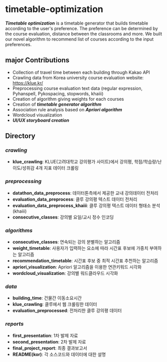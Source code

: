<h1> timetable-optimization </h1>
<b><i>Timetable optimization</i></b> is a timetable generator that builds timetable according to the user's preference. The preference can be determined by the course evaluation, distance between the classrooms and more. We built our novel algorithm to recommend list of courses according to the input preferences.
<br>

<h2> major Contributions </h2>

- Collection of travel time between each building through Kakao API
- Crawling data from Korea university course evaluation website: https://klue.kr/
- Preprocessing course evaluation text data (regular expression, Pyhanspell, Pykospacing, stopwords, khaiii)
- Creation of algorithm giving weights for each courses
- Creation of **_timetable generator algorithm_**
- Association rule analysis based on **_Apriori algorithm_**
- Wordcloud visualization
- **_UI/UX storyboard creation_**

<h2> Directory </h2>

### _crawling_
- **klue_crawling**: KLUE(고려대학교 강의평가 사이트)에서 강의평, 학점/학습량/난이도/성취감 4개 지표 데이터 크롤링

### _preprocessing_
- **datathon_data_preprocess**: 데이터톤측에서 제공한 교내 강의데이터 전처리
- **evaluation_data_preprocess**: 클루 강의평 텍스트 데이터 전처리
- **evaluation_data_preprocess_khaiii**: 클루 강의평 텍스트 데이터 형태소 분석 (khaiii)
- **consecutive_classes**: 강의별 요일/교시 정수 인코딩

### _algorithms_
- **consecutive_classes**: 연속되는 강의 분별하는 알고리즘
- **weight_timetable**: 사용자가 입력하는 요소에 따라 시간표 후보에 가중치 부여하는 알고리즘
- **recommendation_timetable**: 시간표 후보 중 최적 시간표 추천하는 알고리즘
- **apriori_visualization**: Apriori 알고리즘을 이용한 연관키워드 시각화
- **wordcloud_visualization**: 강의별 워드클라우드 시각화

### _data_
- **building_time**: 건물간 이동소요시간
- **klue_crawling**: 클루에서 웹 크롤링한 데이터
- **evaluation_preprocessed**: 전처리한 클루 강의평 데이터

### _reports_
- **first_presentation**: 1차 발제 자료
- **second_presentation**: 2차 발제 자료
- **final_project_report**: 최종 결과보고서
- **README(kor)**: 각 소스코드와 데이터에 대한 설명
